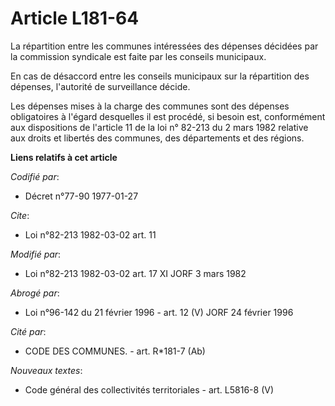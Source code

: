 # Article L181-64

La répartition entre les communes intéressées des dépenses décidées par la commission syndicale est faite par les conseils
municipaux.

En cas de désaccord entre les conseils municipaux sur la répartition des dépenses, l'autorité de surveillance décide.

Les dépenses mises à la charge des communes sont des dépenses obligatoires à l'égard desquelles il est procédé, si besoin
est, conformément aux dispositions de l'article 11 de la loi n° 82-213 du 2 mars 1982 relative aux droits et libertés des
communes, des départements et des régions.

**Liens relatifs à cet article**

_Codifié par_:

  - Décret n°77-90 1977-01-27

_Cite_:

  - Loi n°82-213 1982-03-02 art. 11

_Modifié par_:

  - Loi n°82-213 1982-03-02 art. 17 XI JORF 3 mars 1982

_Abrogé par_:

  - Loi n°96-142 du 21 février 1996 - art. 12 (V) JORF 24 février 1996

_Cité par_:

  - CODE DES COMMUNES. - art. R*181-7 (Ab)

_Nouveaux textes_:

  - Code général des collectivités territoriales - art. L5816-8 (V)
